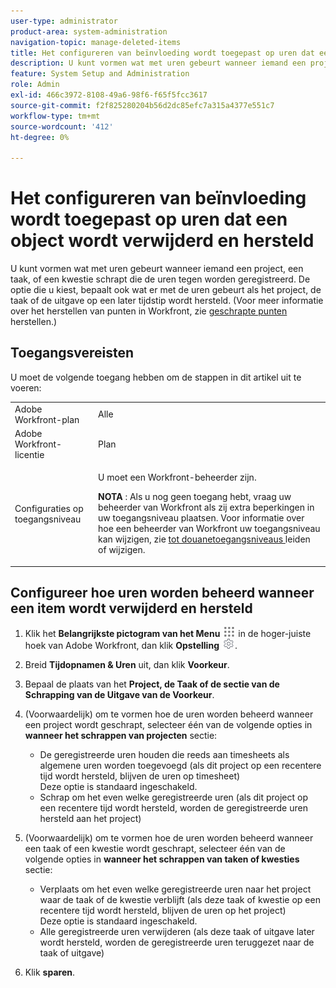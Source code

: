 ```yaml
---
user-type: administrator
product-area: system-administration
navigation-topic: manage-deleted-items
title: Het configureren van beïnvloeding wordt toegepast op uren dat een object wordt verwijderd en hersteld
description: U kunt vormen wat met uren gebeurt wanneer iemand een project, een taak, of een kwestie schrapt die de uren tegen worden geregistreerd. De optie die u kiest, bepaalt ook wat er met de uren gebeurt als het project, de taak of de uitgave op een later tijdstip wordt hersteld. (Zie Verwijderde items herstellen voor meer informatie over het herstellen van items in Workfront.)
feature: System Setup and Administration
role: Admin
exl-id: 466c3972-8108-49a6-98f6-f65f5fcc3617
source-git-commit: f2f825280204b56d2dc85efc7a315a4377e551c7
workflow-type: tm+mt
source-wordcount: '412'
ht-degree: 0%

---
```


# Het configureren van beïnvloeding wordt toegepast op uren dat een object wordt verwijderd en hersteld

U kunt vormen wat met uren gebeurt wanneer iemand een project, een taak, of een kwestie schrapt die de uren tegen worden geregistreerd. De optie die u kiest, bepaalt ook wat er met de uren gebeurt als het project, de taak of de uitgave op een later tijdstip wordt hersteld. (Voor meer informatie over het herstellen van punten in Workfront, zie [ geschrapte punten ](../../../administration-and-setup/manage-workfront/manage-deleted-items/restore-deleted-items.md) herstellen.)

## Toegangsvereisten

U moet de volgende toegang hebben om de stappen in dit artikel uit te voeren:

<table style="table-layout:auto"> 
 <col> 
 <col> 
 <tbody> 
  <tr> 
   <td role="rowheader">Adobe Workfront-plan</td> 
   <td>Alle</td> 
  </tr> 
  <tr> 
   <td role="rowheader">Adobe Workfront-licentie</td> 
   <td>Plan</td> 
  </tr> 
  <tr> 
   <td role="rowheader">Configuraties op toegangsniveau</td> 
   <td> <p>U moet een Workfront-beheerder zijn.</p> <p><b> NOTA </b>: Als u nog geen toegang hebt, vraag uw beheerder van Workfront als zij extra beperkingen in uw toegangsniveau plaatsen. Voor informatie over hoe een beheerder van Workfront uw toegangsniveau kan wijzigen, zie <a href="../../../administration-and-setup/add-users/configure-and-grant-access/create-modify-access-levels.md" class="MCXref xref"> tot douanetoegangsniveaus </a> leiden of wijzigen.</p> </td> 
  </tr> 
 </tbody> 
</table>

## Configureer hoe uren worden beheerd wanneer een item wordt verwijderd en hersteld

1. Klik het **Belangrijkste pictogram van het Menu** ![](assets/main-menu-icon.png) in de hoger-juiste hoek van Adobe Workfront, dan klik **Opstelling** ![](assets/gear-icon-settings.png).

1. Breid **Tijdopnamen &amp; Uren** uit, dan klik **Voorkeur**.

1. Bepaal de plaats van het **Project, de Taak of de sectie van de Schrapping van de Uitgave van de Voorkeur**.
1. (Voorwaardelijk) om te vormen hoe de uren worden beheerd wanneer een project wordt geschrapt, selecteer één van de volgende opties in **wanneer het schrappen van projecten** sectie:

   * De geregistreerde uren houden die reeds aan timesheets als algemene uren worden toegevoegd (als dit project op een recentere tijd wordt hersteld, blijven de uren op timesheet)\
     Deze optie is standaard ingeschakeld.
   * Schrap om het even welke geregistreerde uren (als dit project op een recentere tijd wordt hersteld, worden de geregistreerde uren hersteld aan het project)

1. (Voorwaardelijk) om te vormen hoe de uren worden beheerd wanneer een taak of een kwestie wordt geschrapt, selecteer één van de volgende opties in **wanneer het schrappen van taken of kwesties** sectie:

   * Verplaats om het even welke geregistreerde uren naar het project waar de taak of de kwestie verblijft (als deze taak of kwestie op een recentere tijd wordt hersteld, blijven de uren op het project)\
     Deze optie is standaard ingeschakeld.
   * Alle geregistreerde uren verwijderen (als deze taak of uitgave later wordt hersteld, worden de geregistreerde uren teruggezet naar de taak of uitgave)

1. Klik **sparen**.
